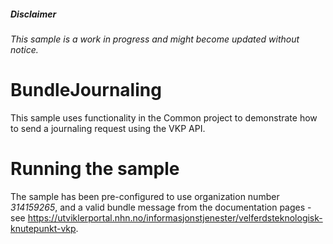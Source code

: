 ﻿##### Disclaimer
*This sample is a work in progress and might become updated without notice.*

# BundleJournaling
This sample uses functionality in the Common project to demonstrate how to send a journaling request using the VKP API. 

# Running the sample
The sample has been pre-configured to use organization number *314159265*, and a valid bundle message from the documentation
pages - see https://utviklerportal.nhn.no/informasjonstjenester/velferdsteknologisk-knutepunkt-vkp.
